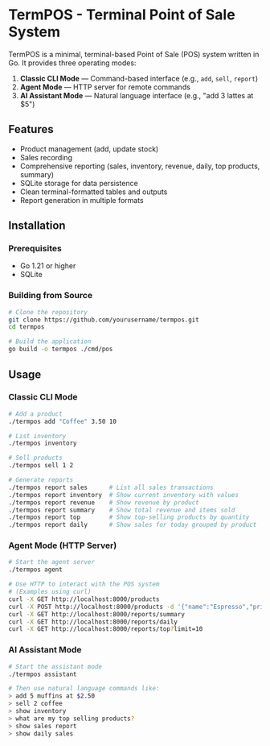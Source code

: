 # TermPOS - Terminal Point of Sale System

TermPOS is a minimal, terminal-based Point of Sale (POS) system written in Go. It provides three operating modes:

1. **Classic CLI Mode** — Command-based interface (e.g., `add`, `sell`, `report`)
2. **Agent Mode** — HTTP server for remote commands
3. **AI Assistant Mode** — Natural language interface (e.g., "add 3 lattes at $5")

## Features

- Product management (add, update stock)
- Sales recording
- Comprehensive reporting (sales, inventory, revenue, daily, top products, summary)
- SQLite storage for data persistence
- Clean terminal-formatted tables and outputs
- Report generation in multiple formats

## Installation

### Prerequisites

- Go 1.21 or higher
- SQLite

### Building from Source

```bash
# Clone the repository
git clone https://github.com/yourusername/termpos.git
cd termpos

# Build the application
go build -o termpos ./cmd/pos
```

## Usage

### Classic CLI Mode

```bash
# Add a product
./termpos add "Coffee" 3.50 10

# List inventory
./termpos inventory

# Sell products
./termpos sell 1 2

# Generate reports
./termpos report sales      # List all sales transactions
./termpos report inventory  # Show current inventory with values
./termpos report revenue    # Show revenue by product
./termpos report summary    # Show total revenue and items sold
./termpos report top        # Show top-selling products by quantity
./termpos report daily      # Show sales for today grouped by product
```

### Agent Mode (HTTP Server)

```bash
# Start the agent server
./termpos agent

# Use HTTP to interact with the POS system 
# (Examples using curl)
curl -X GET http://localhost:8000/products
curl -X POST http://localhost:8000/products -d '{"name":"Espresso","price":4.50,"stock":20}'
curl -X GET http://localhost:8000/reports/summary
curl -X GET http://localhost:8000/reports/daily
curl -X GET http://localhost:8000/reports/top?limit=10
```

### AI Assistant Mode

```bash
# Start the assistant mode
./termpos assistant

# Then use natural language commands like:
> add 5 muffins at $2.50
> sell 2 coffee
> show inventory
> what are my top selling products?
> show sales report
> show daily sales
```
